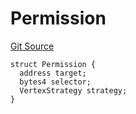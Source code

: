 # Permission

[Git Source](https://github.com/llama-community/vertex-v1/blob/693b03f6823cb240f992102042b3702c0c97cf44/src/utils/Structs.sol)

```solidity
struct Permission {
  address target;
  bytes4 selector;
  VertexStrategy strategy;
}
```
